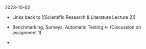 2023-10-02

* Links back to [[Scientific Research & Literature Lecture 2]]

* Benchmarking, Surveys, Automatic Testing <- (Discussion on assignment 1)

* 